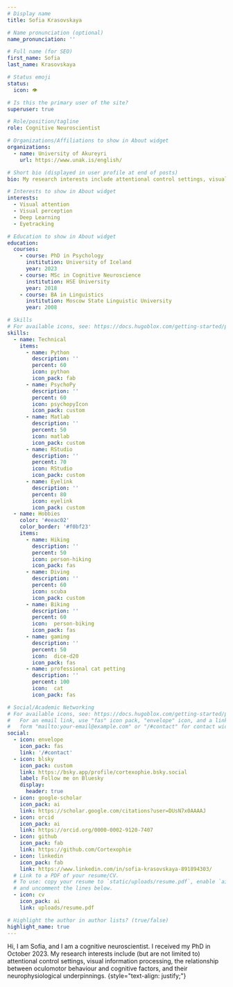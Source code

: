 ```yaml
---
# Display name
title: Sofia Krasovskaya

# Name pronunciation (optional)
name_pronunciation: ''

# Full name (for SEO)
first_name: Sofia
last_name: Krasovskaya

# Status emoji
status:
  icon: 👁

# Is this the primary user of the site?
superuser: true

# Role/position/tagline
role: Cognitive Neuroscientist

# Organizations/Affiliations to show in About widget
organizations:
  - name: University of Akureyri
    url: https://www.unak.is/english/

# Short bio (displayed in user profile at end of posts)
bio: My research interests include attentional control settings, visual information processing, the relationship between oculomotor behaviour and cognitive factors, and their neurophysiological underpinnings.

# Interests to show in About widget
interests:
  - Visual attention
  - Visual perception
  - Deep Learning
  - Eyetracking

# Education to show in About widget
education:
  courses:
    - course: PhD in Psychology
      institution: University of Iceland
      year: 2023
    - course: MSc in Cognitive Neuroscience
      institution: HSE University
      year: 2018
    - course: BA in Linguistics
      institution: Moscow State Linguistic University
      year: 2008

# Skills
# For available icons, see: https://docs.hugoblox.com/getting-started/page-builder/#icons
skills:
  - name: Technical
    items:
      - name: Python
        description: ''
        percent: 60
        icon: python
        icon_pack: fab
      - name: PsychoPy
        description: ''
        percent: 60
        icon: psychopyIcon
        icon_pack: custom
      - name: Matlab
        description: ''
        percent: 50
        icon: matlab
        icon_pack: custom
      - name: RStudio
        description: ''
        percent: 70
        icon: RStudio
        icon_pack: custom
      - name: Eyelink
        description: ''
        percent: 80
        icon: eyelink
        icon_pack: custom
  - name: Hobbies
    color: '#eeac02'
    color_border: '#f0bf23'
    items:
      - name: Hiking
        description: ''
        percent: 50
        icon: person-hiking
        icon_pack: fas
      - name: Diving
        description: ''
        percent: 60
        icon: scuba
        icon_pack: custom
      - name: Biking
        description: ''
        percent: 60
        icon:  person-biking
        icon_pack: fas
      - name: gaming
        description: ''
        percent: 50
        icon:  dice-d20
        icon_pack: fas
      - name: professional cat petting
        description: ''
        percent: 100
        icon:  cat
        icon_pack: fas

# Social/Academic Networking
# For available icons, see: https://docs.hugoblox.com/getting-started/page-builder/#icons
#   For an email link, use "fas" icon pack, "envelope" icon, and a link in the
#   form "mailto:your-email@example.com" or "/#contact" for contact widget.
social:
  - icon: envelope
    icon_pack: fas
    link: '/#contact'
  - icon: blsky
    icon_pack: custom
    link: https://bsky.app/profile/cortexophie.bsky.social
    label: Follow me on Bluesky
    display:
      header: true
  - icon: google-scholar
    icon_pack: ai
    link: https://scholar.google.com/citations?user=DUsN7x0AAAAJ
  - icon: orcid
    icon_pack: ai
    link: https://orcid.org/0000-0002-9120-7407 
  - icon: github
    icon_pack: fab
    link: https://github.com/Cortexophie
  - icon: linkedin
    icon_pack: fab
    link: https://www.linkedin.com/in/sofia-krasovskaya-891894303/
  # Link to a PDF of your resume/CV.
  # To use: copy your resume to `static/uploads/resume.pdf`, enable `ai` icons in `params.yaml`,
  # and uncomment the lines below.
  - icon: cv
    icon_pack: ai
    link: uploads/resume.pdf

# Highlight the author in author lists? (true/false)
highlight_name: true
---
```


Hi, I am Sofia, and I am a cognitive neuroscientist. I received my PhD in October 2023. My research interests include (but are not limited to) attentional control settings, visual information processing, the relationship between oculomotor behaviour and cognitive factors, and their neurophysiological underpinnings.
{style="text-align: justify;"}
